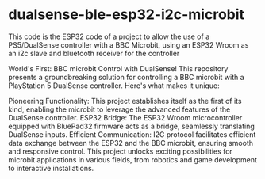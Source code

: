 # dualsense-ble-esp32-i2c-microbit
This code is the ESP32 code of a project to allow the use of a PS5/DualSense controller with a BBC Microbit, using an ESP32 Wroom as an i2c slave and bluetooth receiver for the controller

World's First: BBC microbit Control with DualSense!
This repository presents a groundbreaking solution for controlling a BBC microbit with a PlayStation 5 DualSense controller. Here's what makes it unique:

Pioneering Functionality: This project establishes itself as the first of its kind, enabling the microbit to leverage the advanced features of the DualSense controller.
ESP32 Bridge: The ESP32 Wroom microcontroller equipped with BluePad32 firmware acts as a bridge, seamlessly translating DualSense inputs.
Efficient Communication: I2C protocol facilitates efficient data exchange between the ESP32 and the BBC microbit, ensuring smooth and responsive control.
This project unlocks exciting possibilities for microbit applications in various fields, from robotics and game development to interactive installations.
